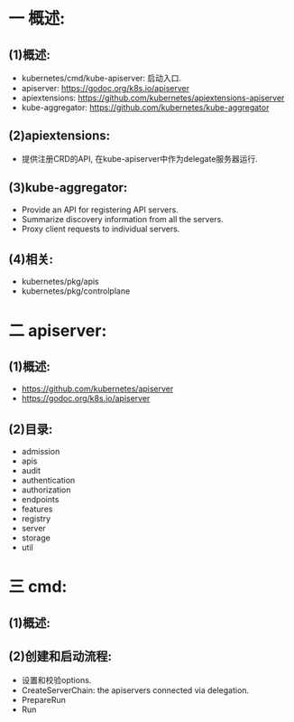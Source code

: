 # 一 概述:
## (1)概述:
- kubernetes/cmd/kube-apiserver: 启动入口.
- apiserver: https://godoc.org/k8s.io/apiserver
- apiextensions: https://github.com/kubernetes/apiextensions-apiserver
- kube-aggregator: https://github.com/kubernetes/kube-aggregator

## (2)apiextensions:
- 提供注册CRD的API, 在kube-apiserver中作为delegate服务器运行.

## (3)kube-aggregator:
- Provide an API for registering API servers.
- Summarize discovery information from all the servers.
- Proxy client requests to individual servers.

## (4)相关:
- kubernetes/pkg/apis
- kubernetes/pkg/controlplane

# 二 apiserver:
## (1)概述:
- https://github.com/kubernetes/apiserver
- https://godoc.org/k8s.io/apiserver

## (2)目录:
- admission
- apis
- audit
- authentication
- authorization
- endpoints
- features
- registry
- server
- storage
- util

# 三 cmd:
## (1)概述:

## (2)创建和启动流程:
- 设置和校验options.
- CreateServerChain: the apiservers connected via delegation.
- PrepareRun
- Run
